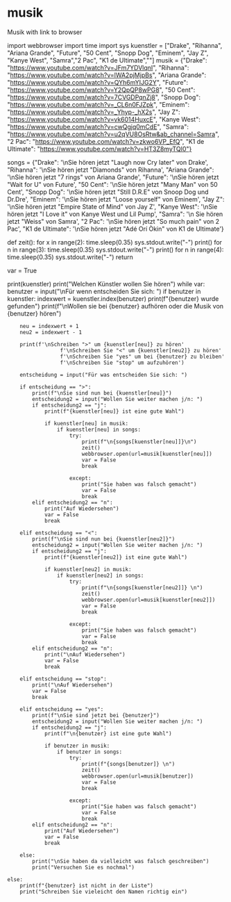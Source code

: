 # musik
Musik with link to browser

import webbrowser
import time
import sys
kuenstler = ["Drake", "Rihanna", "Ariana Grande", "Future", "50 Cent", "Snopp Dog", "Eminem", "Jay Z", "Kanye West", "Samra","2 Pac", "K1 de Ultimate",""]
musik = {"Drake": "https://www.youtube.com/watch?v=JFm7YDVlqnI",
         "Rihanna": "https://www.youtube.com/watch?v=lWA2pjMjpBs",
         "Ariana Grande": "https://www.youtube.com/watch?v=QYh6mYIJG2Y",
         "Future": "https://www.youtube.com/watch?v=Y2QpQP8wPG8",
         "50 Cent": "https://www.youtube.com/watch?v=7CVGDPqnZj8",
         "Snopp Dog": "https://www.youtube.com/watch?v=_CL6n0FJZpk",
         "Eminem": "https://www.youtube.com/watch?v=_Yhyp-_hX2s",
         "Jay Z": "https://www.youtube.com/watch?v=vk6014HuxcE",
         "Kanye West": "https://www.youtube.com/watch?v=cwQgjq0mCdE",
         "Samra": "https://www.youtube.com/watch?v=u2qVU8OsRtw&ab_channel=Samra",
         "2 Pac": "https://www.youtube.com/watch?v=zkwo6VP_EfQ",
         "K1 de Ultimate": "https://www.youtube.com/watch?v=HT3Z8myTQI0"}

songs = {"Drake": '\nSie hören jetzt "Laugh now Cry later" von Drake',
         "Rihanna": '\nSie hören jetzt "Diamonds" von Rihanna',
         "Ariana Grande": '\nSie hören jetzt "7 rings" von Ariana Grande',
         "Future": '\nSie hören jetzt "Wait for U" von Future',
         "50 Cent": '\nSie hören jetzt "Many Man" von 50 Cent',
         "Snopp Dog": '\nSie hören jetzt "Still D.R.E" von Snoop Dog und Dr.Dre',
         "Eminem": '\nSie hören jetzt "Loose yourself" von Eminem',
         "Jay Z": '\nSie hören jetzt "Empire State of Mind" von Jay Z',
         "Kanye West": '\nSie hören jetzt "I Love it" von Kanye West und Lil Pump',
         "Samra": '\n Sie hören jetzt "Weiss" von Samra',
         "2 Pac": '\nSie hören jetzt "So much pain" von 2 Pac',
         "K1 de Ultimate": '\nSie hören jetzt "Adé Orí Òkin" von K1 de Ultimate'}

def zeit():
    for x in range(2):
        time.sleep(0.35)
        sys.stdout.write("-")
    print()
    for n in range(3):
        time.sleep(0.35)
        sys.stdout.write("-")
    print()
    for n in range(4):
        time.sleep(0.35)
        sys.stdout.write("-")
    return

var = True

print(kuenstler)
print("Welchen Künstler wollen Sie hören")
while var:
    benutzer = input("\nFür wenn entscheiden Sie sich: ")
    if benutzer in kuenstler:
        indexwert = kuenstler.index(benutzer)
        print(f"{benutzer} wurde gefunden")
        print(f"\nWollen sie bei {benutzer} aufhören oder die Musik von {benutzer} hören")

        neu = indexwert + 1
        neu2 = indexwert - 1

        print(f'\nSchreiben ">" um {kuenstler[neu]} zu hören'
                     f'\nSchreiben Sie "<" um {kuenstler[neu2]} zu hören'
                     f'\nSchreiben Sie "yes" um bei {benutzer} zu bleiben'
                     f'\nSchreiben Sie "stop" um aufzuhören')

        entscheidung = input("Für was entscheiden Sie sich: ")

        if entscheidung == ">":
            print(f"\nSie sind nun bei {kuenstler[neu]}")
            entscheidung2 = input("Wollen Sie weiter machen j/n: ")
            if entscheidung2 == "j":
                print(f"{kuenstler[neu]} ist eine gute Wahl")

                if kuenstler[neu] in musik:
                    if kuenstler[neu] in songs:
                        try:
                            print(f"\n{songs[kuenstler[neu]]}\n")
                            zeit()
                            webbrowser.open(url=musik[kuenstler[neu]])
                            var = False
                            break

                        except:
                            print("Sie haben was falsch gemacht")
                            var = False
                            break
            elif entscheidung2 == "n":
                print("Auf Wiedersehen")
                var = False
                break

        elif entscheidung == "<":
            print(f"\nSie sind nun bei {kuenstler[neu2]}")
            entscheidung2 = input("Wollen Sie weiter machen j/n: ")
            if entscheidung2 == "j":
                print(f"{kuenstler[neu2]} ist eine gute Wahl")

                if kuenstler[neu2] in musik:
                    if kuenstler[neu2] in songs:
                        try:
                            print(f"\n{songs[kuenstler[neu2]]} \n")
                            zeit()
                            webbrowser.open(url=musik[kuenstler[neu2]])
                            var = False
                            break

                        except:
                            print("Sie haben was falsch gemacht")
                            var = False
                            break
            elif entscheidung2 == "n":
                print("\nAuf Wiedersehen")
                var = False
                break

        elif entscheidung == "stop":
            print("\nAuf Wiedersehen")
            var = False
            break

        elif entscheidung == "yes":
            print(f"\nSie sind jetzt bei {benutzer}")
            entscheidung2 = input("Wollen Sie weiter machen j/n: ")
            if entscheidung2 == "j":
                print(f"\n{benutzer} ist eine gute Wahl")

                if benutzer in musik:
                    if benutzer in songs:
                        try:
                            print(f"{songs[benutzer]} \n")
                            zeit()
                            webbrowser.open(url=musik[benutzer])
                            var = False
                            break

                        except:
                            print("Sie haben was falsch gemacht")
                            var = False
                            break
            elif entscheidung2 == "n":
                print("Auf Wiedersehen")
                var = False
                break

        else:
            print("\nSie haben da vielleicht was falsch geschreiben")
            print("Versuchen Sie es nochmal")

    else:
        print(f"{benutzer} ist nicht in der Liste")
        print("Schreiben Sie vieleicht den Namen richtig ein")
